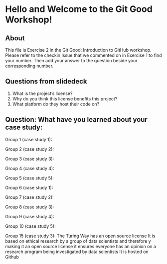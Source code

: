 # Hello and Welcome to the Git Good Workshop! 

## About 

This file is Exercise 2 in the Git Good: Introduction to GitHub workshop. 
Please refer to the checkin Issue that we commented on in Exercise 1 to find your number. Then add your answer to the question beside your corresponding number.

## Questions from slidedeck
1. What is the project’s license?
2. Why do you think this license benefits this project?
3. What platform do they host their code on?

## Question: What have you learned about your case study:

Group 1 (case study 1):


Group 2 (case study 2):


Group 3 (case study 3):


Group 4 (case study 4):


Group 5 (case study 5): 


Group 6 (case study 1):


Group 7 (case study 2):


Group 8 (case study 3):


Group 9 (case study 4):


Group 10 (case study 5): 


Group 15 (case study 3):
 The Turing Way has an open source license 
 It is based on ethical research by a group of data scientists and therefore y making it an open source license it ensures everyone has an opinion on a research program being  investigated by data scientists
 It is hosted on Github


